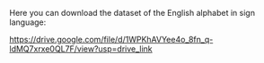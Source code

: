 Here you can download the dataset of the English alphabet in sign language:

https://drive.google.com/file/d/1WPKhAVYee4o_8fn_q-ldMQ7xrxe0QL7F/view?usp=drive_link

